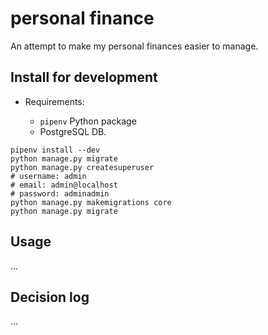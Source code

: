# personal finance

An attempt to make my personal finances easier to manage.

## Install for development

* Requirements:

  - `pipenv` Python package
  - PostgreSQL DB.

```shell
pipenv install --dev
python manage.py migrate
python manage.py createsuperuser
# username: admin
# email: admin@localhost
# password: adminadmin
python manage.py makemigrations core
python manage.py migrate
```

## Usage

...

## Decision log

...

